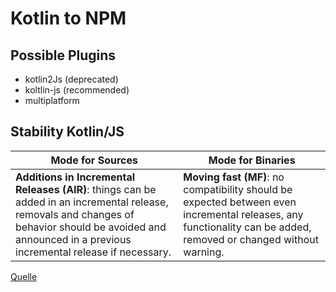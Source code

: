 # Kotlin to NPM

## Possible Plugins
- kotlin2Js (deprecated)
- koltlin-js (recommended)
- multiplatform


## Stability Kotlin/JS 

|Mode for Sources|Mode for Binaries|
|--|--|
| **Additions in Incremental Releases (AIR)**: things can be added in an incremental release, removals and changes of behavior should be avoided and announced in a previous incremental release if necessary.|  **Moving fast (MF)**: no compatibility should be expected between even incremental releases, any functionality can be added, removed or changed without warning.|

[Quelle](https://kotlinlang.org/docs/reference/evolution/components-stability.html)


